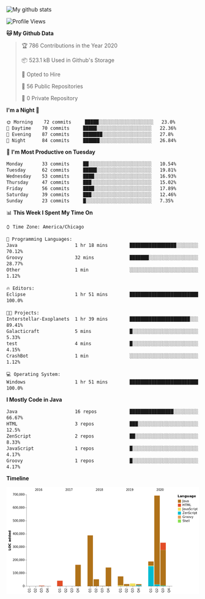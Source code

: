 ![My github stats](https://github-readme-stats.vercel.app/api?username=romvoid95&theme=gruvbox&include_all_commits=true&show_icons=true")

<!--START_SECTION:waka-->
![Profile Views](http://img.shields.io/badge/Profile%20Views-67-blue)

**🐱 My Github Data** 

> 🏆 786 Contributions in the Year 2020
 > 
> 📦 523.1 kB Used in Github's Storage 
 > 
> 💼 Opted to Hire
 > 
> 📜 56 Public Repositories
 > 
> 🔑 0 Private Repository 
 > 
**I'm a Night 🦉** 

```text
🌞 Morning    72 commits     █████░░░░░░░░░░░░░░░░░░░░   23.0% 
🌆 Daytime    70 commits     █████░░░░░░░░░░░░░░░░░░░░   22.36% 
🌃 Evening    87 commits     ███████░░░░░░░░░░░░░░░░░░   27.8% 
🌙 Night      84 commits     ██████░░░░░░░░░░░░░░░░░░░   26.84%

```
📅 **I'm Most Productive on Tuesday** 

```text
Monday       33 commits     ██░░░░░░░░░░░░░░░░░░░░░░░   10.54% 
Tuesday      62 commits     █████░░░░░░░░░░░░░░░░░░░░   19.81% 
Wednesday    53 commits     ████░░░░░░░░░░░░░░░░░░░░░   16.93% 
Thursday     47 commits     ███░░░░░░░░░░░░░░░░░░░░░░   15.02% 
Friday       56 commits     ████░░░░░░░░░░░░░░░░░░░░░   17.89% 
Saturday     39 commits     ███░░░░░░░░░░░░░░░░░░░░░░   12.46% 
Sunday       23 commits     █░░░░░░░░░░░░░░░░░░░░░░░░   7.35%

```


📊 **This Week I Spent My Time On** 

```text
⌚︎ Time Zone: America/Chicago

💬 Programming Languages: 
Java                     1 hr 18 mins        █████████████████░░░░░░░░   70.12% 
Groovy                   32 mins             ███████░░░░░░░░░░░░░░░░░░   28.77% 
Other                    1 min               ░░░░░░░░░░░░░░░░░░░░░░░░░   1.12%

🔥 Editors: 
Eclipse                  1 hr 51 mins        █████████████████████████   100.0%

🐱‍💻 Projects: 
Interstellar-Exoplanets  1 hr 39 mins        ██████████████████████░░░   89.41% 
Galacticraft             5 mins              █░░░░░░░░░░░░░░░░░░░░░░░░   5.33% 
test                     4 mins              █░░░░░░░░░░░░░░░░░░░░░░░░   4.15% 
CrashBot                 1 min               ░░░░░░░░░░░░░░░░░░░░░░░░░   1.12%

💻 Operating System: 
Windows                  1 hr 51 mins        █████████████████████████   100.0%

```

**I Mostly Code in Java** 

```text
Java                     16 repos            ████████████████░░░░░░░░░   66.67% 
HTML                     3 repos             ███░░░░░░░░░░░░░░░░░░░░░░   12.5% 
ZenScript                2 repos             ██░░░░░░░░░░░░░░░░░░░░░░░   8.33% 
JavaScript               1 repos             █░░░░░░░░░░░░░░░░░░░░░░░░   4.17% 
Groovy                   1 repos             █░░░░░░░░░░░░░░░░░░░░░░░░   4.17%

```


**Timeline**

![Chart not found](https://github.com/ROMVoid95/ROMVoid95/blob/master/charts/bar_graph.png) 


<!--END_SECTION:waka-->
